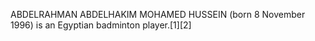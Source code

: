 ABDELRAHMAN ABDELHAKIM MOHAMED HUSSEIN (born 8 November 1996) is an Egyptian badminton player.[1][2]
